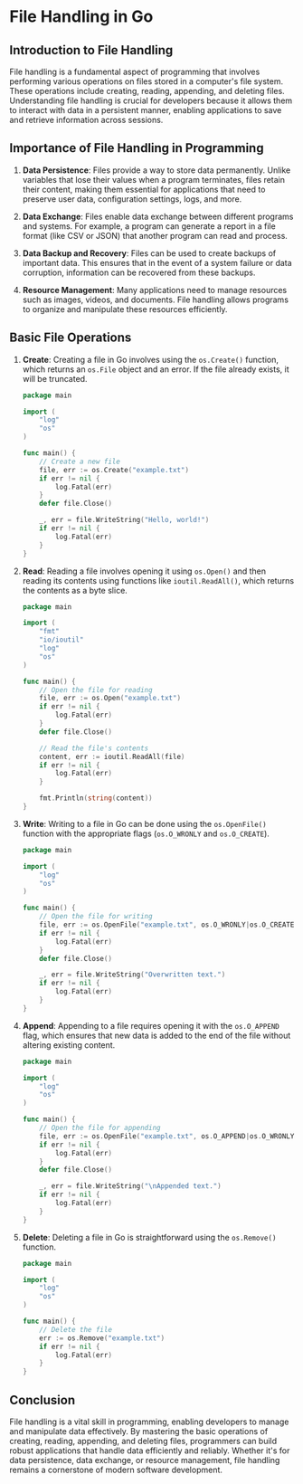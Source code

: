 # File Handling in Go

## Introduction to File Handling

File handling is a fundamental aspect of programming that involves performing various operations on files stored in a computer's file system. These operations include creating, reading, appending, and deleting files. Understanding file handling is crucial for developers because it allows them to interact with data in a persistent manner, enabling applications to save and retrieve information across sessions.

## Importance of File Handling in Programming

1. **Data Persistence**: Files provide a way to store data permanently. Unlike variables that lose their values when a program terminates, files retain their content, making them essential for applications that need to preserve user data, configuration settings, logs, and more.

2. **Data Exchange**: Files enable data exchange between different programs and systems. For example, a program can generate a report in a file format (like CSV or JSON) that another program can read and process.

3. **Data Backup and Recovery**: Files can be used to create backups of important data. This ensures that in the event of a system failure or data corruption, information can be recovered from these backups.

4. **Resource Management**: Many applications need to manage resources such as images, videos, and documents. File handling allows programs to organize and manipulate these resources efficiently.

## Basic File Operations

1. **Create**: Creating a file in Go involves using the `os.Create()` function, which returns an `os.File` object and an error. If the file already exists, it will be truncated.

   ```go
   package main

   import (
       "log"
       "os"
   )

   func main() {
       // Create a new file
       file, err := os.Create("example.txt")
       if err != nil {
           log.Fatal(err)
       }
       defer file.Close()

       _, err = file.WriteString("Hello, world!")
       if err != nil {
           log.Fatal(err)
       }
   }
   ```

2. **Read**: Reading a file involves opening it using `os.Open()` and then reading its contents using functions like `ioutil.ReadAll()`, which returns the contents as a byte slice.

   ```go
   package main

   import (
       "fmt"
       "io/ioutil"
       "log"
       "os"
   )

   func main() {
       // Open the file for reading
       file, err := os.Open("example.txt")
       if err != nil {
           log.Fatal(err)
       }
       defer file.Close()

       // Read the file's contents
       content, err := ioutil.ReadAll(file)
       if err != nil {
           log.Fatal(err)
       }

       fmt.Println(string(content))
   }
   ```

3. **Write**: Writing to a file in Go can be done using the `os.OpenFile()` function with the appropriate flags (`os.O_WRONLY` and `os.O_CREATE`).

   ```go
   package main

   import (
       "log"
       "os"
   )

   func main() {
       // Open the file for writing
       file, err := os.OpenFile("example.txt", os.O_WRONLY|os.O_CREATE|os.O_TRUNC, 0644)
       if err != nil {
           log.Fatal(err)
       }
       defer file.Close()

       _, err = file.WriteString("Overwritten text.")
       if err != nil {
           log.Fatal(err)
       }
   }
   ```

4. **Append**: Appending to a file requires opening it with the `os.O_APPEND` flag, which ensures that new data is added to the end of the file without altering existing content.

   ```go
   package main

   import (
       "log"
       "os"
   )

   func main() {
       // Open the file for appending
       file, err := os.OpenFile("example.txt", os.O_APPEND|os.O_WRONLY, 0644)
       if err != nil {
           log.Fatal(err)
       }
       defer file.Close()

       _, err = file.WriteString("\nAppended text.")
       if err != nil {
           log.Fatal(err)
       }
   }
   ```

5. **Delete**: Deleting a file in Go is straightforward using the `os.Remove()` function.

   ```go
   package main

   import (
       "log"
       "os"
   )

   func main() {
       // Delete the file
       err := os.Remove("example.txt")
       if err != nil {
           log.Fatal(err)
       }
   }
   ```

## Conclusion

File handling is a vital skill in programming, enabling developers to manage and manipulate data effectively. By mastering the basic operations of creating, reading, appending, and deleting files, programmers can build robust applications that handle data efficiently and reliably. Whether it's for data persistence, data exchange, or resource management, file handling remains a cornerstone of modern software development.
